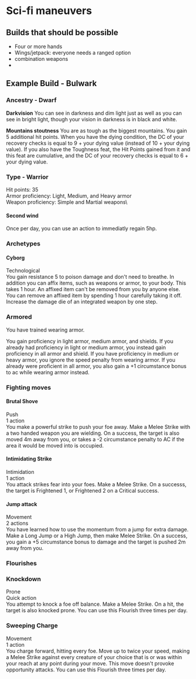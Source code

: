 # Sci-fi maneuvers

## Builds that should be possible
- Four or more hands
- Wings/jetpack: everyone needs a ranged option
- combination weapons
- 

## Example Build - Bulwark

### Ancestry - Dwarf

**Darkvision**
You can see in darkness and dim light just as well as you can see in bright light, though your vision in darkness is in black and white.

**Mountains stoutness**
You are as tough as the biggest mountains. You gain 5 additional hit points.  When you have the dying condition, the DC of your recovery checks is equal to 9 + your dying value (instead of 10 + your dying value).
If you also have the Toughness feat, the Hit Points gained from it and this feat are cumulative, and the DC of your recovery checks is equal to 6 + your dying value.

### Type - Warrior
Hit points: 35\
Armor proficiency: Light, Medium, and Heavy armor\
Weapon proficiency: Simple and Martial weapons\

#### Second wind
Once per day, you can use an action to immediatly regain 5hp.

### Archetypes

#### Cyborg
Technological\
You gain resistance 5 to poison damage and don't need to breathe. In addition you can affix items, such as weapons or armor, to your body. This takes 1 hour. An affixed item can't be removed from you by anyone else. You can remove an affixed item by spending 1 hour carefully taking it off. Increase the damage die of an integrated weapon by one step.

### Armored
You have trained wearing armor.

You gain proficiency in light armor, medium armor, and shields. If you already had proficiency in light or medium armor, you instead gain proficiency in all armor and shield. If you have proficiency in medium or heavy armor, you ignore the speed penalty from wearing armor. If you already were proficient in all armor, you also gain a +1 circumstance bonus to ac while wearing armor instead.

### Fighting moves

#### Brutal Shove
Push\
1 action\
You make a powerful strike to push your foe away. Make a Melee Strike with a two handed weapon you are wielding. On a success, the target is also moved 4m away from you, or takes a -2 circumstance penalty to AC if the area it would be moved into is occupied.

#### Intimidating Strike
Intimidation\
1 action\
You attack strikes fear into your foes. Make a Melee Strike. On a successs, the target is Frightened 1, or Frightened 2 on a Critical success.

#### Jump attack
Movement\
2 actions\
You have learned how to use the momentum from a jump for extra damage. Make a Long Jump or a High Jump, then make Melee Strike. On a success, you gain a +5 circumstance bonus to damage and the target is pushed 2m away from you.

### Flourishes

### Knockdown
Prone\
Quick action\
You attempt to knock a foe off balance. Make a Melee Strike. On a hit, the target is also knocked prone. You can use this Flourish three times per day.

### Sweeping Charge
Movement\
1 action\
You charge forward, hitting every foe. Move up to twice your speed, making a Melee Strike against every creature of your choice that is or was within your reach at any point during your move. This move doesn't provoke opportunity attacks. You can use this Flourish three times per day. 

